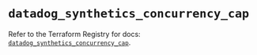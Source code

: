 # `datadog_synthetics_concurrency_cap`

Refer to the Terraform Registry for docs: [`datadog_synthetics_concurrency_cap`](https://registry.terraform.io/providers/datadog/datadog/3.38.0/docs/resources/synthetics_concurrency_cap).
